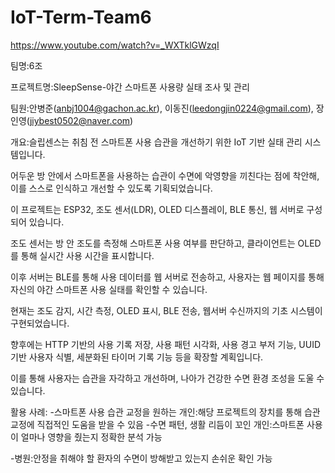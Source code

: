 # IoT-Term-Team6

https://www.youtube.com/watch?v=_WXTklGWzqI




팀명:6조



프로젝트명:SleepSense-야간 스마트폰 사용량 실태 조사 및 관리



팀원:안병준(anbj1004@gachon.ac.kr), 이동진(leedongjin0224@gmail.com), 장인영(jiybest0502@naver.com)



개요:슬립센스는 취침 전 스마트폰 사용 습관을 개선하기 위한 IoT 기반 실태 관리 시스템입니다.

어두운 방 안에서 스마트폰을 사용하는 습관이 수면에 악영향을 끼친다는 점에 착안해, 이를 스스로 인식하고 개선할 수 있도록 기획되었습니다.



이 프로젝트는 ESP32, 조도 센서(LDR), OLED 디스플레이, BLE 통신, 웹 서버로 구성되어 있습니다.

조도 센서는 방 안 조도를 측정해 스마트폰 사용 여부를 판단하고, 클라이언트는 OLED를 통해 실시간 사용 시간을 표시합니다.

이후 서버는 BLE를 통해 사용 데이터를 웹 서버로 전송하고, 사용자는 웹 페이지를 통해 자신의 야간 스마트폰 사용 실태를 확인할 수 있습니다.



현재는 조도 감지, 시간 측정, OLED 표시, BLE 전송, 웹서버 수신까지의 기초 시스템이 구현되었습니다.

향후에는 HTTP 기반의 사용 기록 저장, 사용 패턴 시각화, 사용 경고 부저 기능, UUID 기반 사용자 식별, 세분화된 타이머 기록 기능 등을 확장할 계획입니다.



이를 통해 사용자는 습관을 자각하고 개선하며, 나아가 건강한 수면 환경 조성을 도울 수 있습니다.



활용 사례:
-스마트폰 사용 습관 교정을 원하는 개인:해당 프로젝트의 장치를 통해 습관 교정에 직접적인 도움을 받을 수 있음
-수면 패턴, 생활 리듬이 꼬인 개인:스마트폰 사용이 얼마나 영향을 줬는지 정확한 분석 가능

-병원:안정을 취해야 할 환자의 수면이 방해받고 있는지 손쉬운 확인 가능
